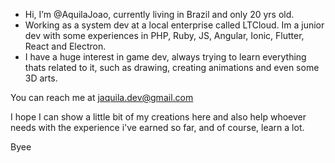 - Hi, I’m @AquilaJoao, currently living in Brazil and only 20 yrs old.
- Working as a system dev at a local enterprise called LTCloud. Im a junior dev with some experiences in PHP, Ruby, JS, Angular, Ionic, Flutter, React and Electron.
- I have a huge interest in game dev, always trying to learn everything thats related to it, such as drawing, creating animations and even some 3D arts.

You can reach me at jaquila.dev@gmail.com

I hope I can show a little bit of my creations here and also help whoever needs with the experience i've earned so far, and of course, learn a lot.

Byee

<!---
AquilaJoao/AquilaJoao is a ✨ special ✨ repository because its `README.md` (this file) appears on your GitHub profile.
You can click the Preview link to take a look at your changes.
--->
